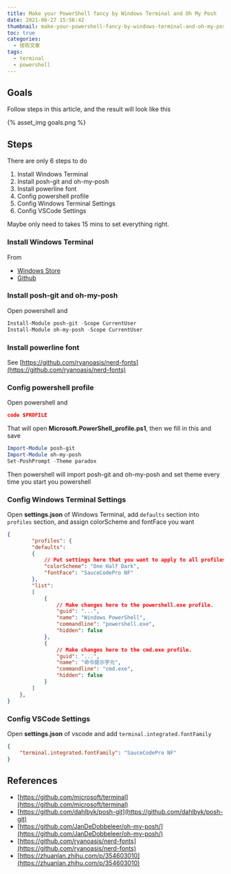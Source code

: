 ```yaml
---
title: Make your PowerShell fancy by Windows Terminal and Oh My Posh
date: 2021-06-27 15:56:42
thumbnail: make-your-powershell-fancy-by-windows-terminal-and-oh-my-posh/goals.png
toc: true
categories:
  - 技術文章
tags:
  - terminal
  - powershell
---
```


## Goals

Follow steps in this article, and the result will look like this

{% asset_img goals.png %}

## Steps

There are only 6 steps to do

1. Install Windows Terminal
2. Install posh-git and oh-my-posh
3. Install powerline font
4. Config powershell profile
5. Config Windows Terminal Settings
6. Config VSCode Settings

Maybe only need to takes 15 mins to set everything right.

<!-- more -->

### Install Windows Terminal

From

- [Windows Store](https://aka.ms/terminal)
- [Github](https://github.com/microsoft/terminal)

### Install posh-git and oh-my-posh

Open powershell and

```powershell
Install-Module posh-git -Scope CurrentUser
Install-Module oh-my-posh -Scope CurrentUser
```

### Install powerline font

See [https://github.com/ryanoasis/nerd-fonts](https://github.com/ryanoasis/nerd-fonts)

### Config powershell profile

Open powershell and

```json
code $PROFILE
```

That will open **Microsoft.PowerShell_profile.ps1**, then we fill in this and save

```powershell
Import-Module posh-git
Import-Module oh-my-posh
Set-PoshPrompt -Theme paradox
```

Then powershell will import posh-git and oh-my-posh and set theme every time you start you powershell

### Config Windows Terminal Settings

Open **settings.json** of Windows Terminal, add `defaults` section into `profiles` section, and assign colorScheme and fontFace you want

```json
{
		"profiles": {
        "defaults":
        {
            // Put settings here that you want to apply to all profiles.
            "colorScheme": "One Half Dark",
            "fontFace": "SauceCodePro NF"
        },
        "list":
        [
            {
                // Make changes here to the powershell.exe profile.
                "guid": "...",
                "name": "Windows PowerShell",
                "commandline": "powershell.exe",
                "hidden": false
            },
            {
                // Make changes here to the cmd.exe profile.
                "guid": "...",
                "name": "命令提示字元",
                "commandline": "cmd.exe",
                "hidden": false
            }
        ]
    },
}
```

### Config VSCode Settings

Open **settings.json** of vscode and add `terminal.integrated.fontFamily`

```json
{
	"terminal.integrated.fontFamily": "SauceCodePro NF"
}
```

## References

- [https://github.com/microsoft/terminal](https://github.com/microsoft/terminal)
- [https://github.com/dahlbyk/posh-git](https://github.com/dahlbyk/posh-git)
- [https://github.com/JanDeDobbeleer/oh-my-posh/](https://github.com/JanDeDobbeleer/oh-my-posh/)
- [https://github.com/ryanoasis/nerd-fonts](https://github.com/ryanoasis/nerd-fonts)
- [https://zhuanlan.zhihu.com/p/354603010](https://zhuanlan.zhihu.com/p/354603010)
